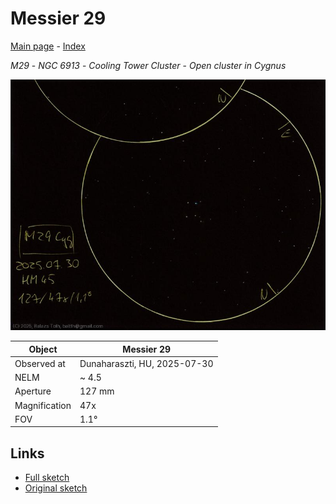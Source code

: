 # Messier 29

[Main page](../index.md) - [Index](../pages/obj_index.md)

_M29_ - _NGC 6913_ - _Cooling Tower Cluster_ - _Open cluster in Cygnus_  

![Messier 29](../img/m29-20250731.jpg)

Object | Messier 29
-|-
Observed at | Dunaharaszti, HU, 2025-07-30
NELM | ~ 4.5
Aperture | 127 mm
Magnification | 47x
FOV | 1.1°


## Links

- [Full sketch](../img/m39-m29-20250731.jpg)
- [Original sketch](../scan/20250731.jpg)
